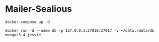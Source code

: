 # Mailer-Sealious

```
docker-compose up -d
```

```
docker run -d --name db -p 127.0.0.1:27018:27017 -v ~/data:/data/db mongo:3.4-jessie
```
